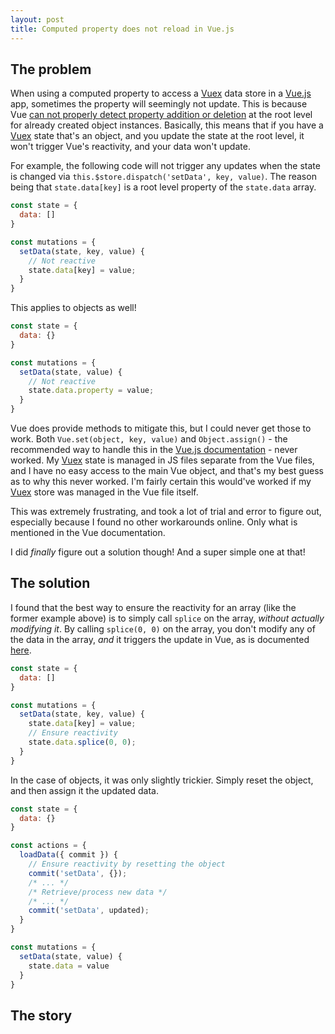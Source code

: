 ```yaml
---
layout: post
title: Computed property does not reload in Vue.js
---
```


## The problem  
When using a computed property to access a [Vuex](#) data store in a [Vue.js](#) app, sometimes the property will seemingly not update.
This is because Vue [can not properly detect property addition or deletion](https://terryz.github.io/vue/#/suggest/demo) at the root level for already created object instances.
Basically, this means that if you have a [Vuex](#) state that's an object, and you update the state at the root level, it won't trigger Vue's reactivity, and your data won't update.

For example, the following code will not trigger any updates when the state is changed via `this.$store.dispatch('setData', key, value)`.
The reason being that `state.data[key]` is a root level property of the `state.data` array.
```js
const state = {
  data: []
}

const mutations = {
  setData(state, key, value) {
    // Not reactive
    state.data[key] = value;
  }
}
```

This applies to objects as well!
```js
const state = {
  data: {}
}

const mutations = {
  setData(state, value) {
    // Not reactive
    state.data.property = value;
  }
}
```

Vue does provide methods to mitigate this, but I could never get those to work.
Both `Vue.set(object, key, value)` and `Object.assign()` - the recommended way to handle this in the [Vue.js documentation](#) - never worked.
My [Vuex](#) state is managed in JS files separate from the Vue files, and I have no easy access to the main Vue object, and that's my best guess as to why this never worked.
I'm fairly certain this would've worked if my [Vuex](#) store was managed in the Vue file itself.

This was extremely frustrating, and took a lot of trial and error to figure out, especially because I found no other workarounds online.
Only what is mentioned in the Vue documentation.

I did _finally_ figure out a solution though! And a super simple one at that!

## The solution  
I found that the best way to ensure the reactivity for an array (like the former example above) is to simply call `splice` on the array, _without actually modifying it_.
By calling `splice(0, 0)` on the array, you don't modify any of the data in the array, _and_ it triggers the update in Vue, as is documented [here](https://vuejs.org/v2/guide/list.html#Mutation-Methods).
```js
const state = {
  data: []
}

const mutations = {
  setData(state, key, value) {
    state.data[key] = value;
    // Ensure reactivity
    state.data.splice(0, 0);
  }
}
```

In the case of objects, it was only slightly trickier.
Simply reset the object, and then assign it the updated data.
```js
const state = {
  data: {}
}

const actions = {
  loadData({ commit }) {
    // Ensure reactivity by resetting the object
    commit('setData', {});
    /* ... */
    /* Retrieve/process new data */
    /* ... */
    commit('setData', updated);
  }
}

const mutations = {
  setData(state, value) {
    state.data = value
  }
}
```

## The story